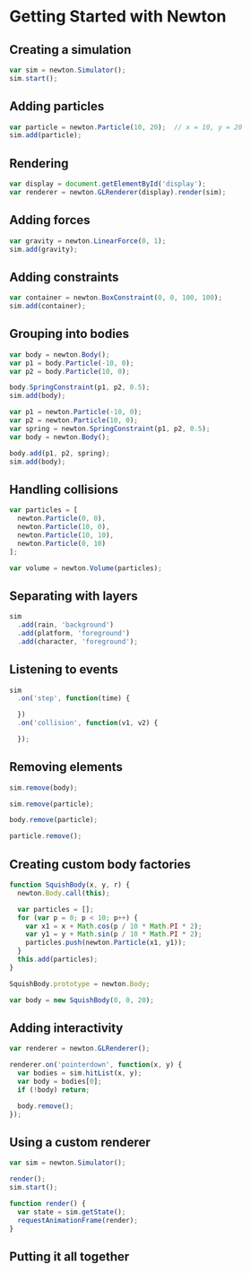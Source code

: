 # Getting Started with Newton

## Creating a simulation

```js
var sim = newton.Simulator();
sim.start();
```

## Adding particles

```js
var particle = newton.Particle(10, 20);  // x = 10, y = 20
sim.add(particle);
```

## Rendering

```js
var display = document.getElementById('display');
var renderer = newton.GLRenderer(display).render(sim);
```

## Adding forces

```js
var gravity = newton.LinearForce(0, 1);
sim.add(gravity);
```

## Adding constraints

```js
var container = newton.BoxConstraint(0, 0, 100, 100);
sim.add(container);
```

## Grouping into bodies

```js
var body = newton.Body();
var p1 = body.Particle(-10, 0);
var p2 = body.Particle(10, 0);

body.SpringConstraint(p1, p2, 0.5);
sim.add(body);
```

```js
var p1 = newton.Particle(-10, 0);
var p2 = newton.Particle(10, 0);
var spring = newton.SpringConstraint(p1, p2, 0.5);
var body = newton.Body();

body.add(p1, p2, spring);
sim.add(body);
```

## Handling collisions

```js
var particles = [
  newton.Particle(0, 0),
  newton.Particle(10, 0),
  newton.Particle(10, 10),
  newton.Particle(0, 10)
];

var volume = newton.Volume(particles);
```

## Separating with layers

```js
sim
  .add(rain, 'background')
  .add(platform, 'foreground')
  .add(character, 'foreground');

```
## Listening to events

```js
sim
  .on('step', function(time) {

  })
  .on('collision', function(v1, v2) {

  });
```

## Removing elements

```js
sim.remove(body);
```

```js
sim.remove(particle);
```

```js
body.remove(particle);
```

```js
particle.remove();
```

## Creating custom body factories

```js
function SquishBody(x, y, r) {
  newton.Body.call(this);

  var particles = [];
  for (var p = 0; p < 10; p++) {
    var x1 = x + Math.cos(p / 10 * Math.PI * 2);
    var y1 = y + Math.sin(p / 10 * Math.PI * 2);
    particles.push(newton.Particle(x1, y1));
  }
  this.add(particles);
}

SquishBody.prototype = newton.Body;

var body = new SquishBody(0, 0, 20);
```

## Adding interactivity

```js
var renderer = newton.GLRenderer();

renderer.on('pointerdown', function(x, y) {
  var bodies = sim.hitList(x, y);
  var body = bodies[0];
  if (!body) return;

  body.remove();
});
```

## Using a custom renderer

```js
var sim = newton.Simulator();

render();
sim.start();

function render() {
  var state = sim.getState();
  requestAnimationFrame(render);
}
```

## Putting it all together

